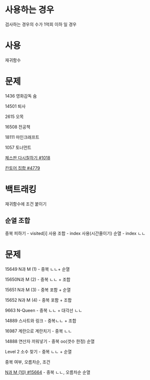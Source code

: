 # 사용하는 경우 

검사하는 경우의 수가 1억회 이하 일 경우



# 사용

재귀함수



# 문제

1436 영화감독 슘

14501 퇴사

2615 오목

16508 전공책

18111 마인크래프트

1057 토너먼트

[체스판 다시칠하기 #1018](https://www.acmicpc.net/problem/1018)

[칸토어 집합 #4779](https://www.acmicpc.net/problem/4779)



# 백트래킹

재귀함수에 조건 붙이기



## 순열 조합

중복 피하기 - visited[i] 사용
조합  - index 사용(시간줄이기)
순열 - index ㄴㄴ



# 문제

15649 N과 M (1) - 중복 ㄴㄴ+ 순열

15650N과 M (2) - 중복 ㄴㄴ + 조합 

15651 N과 M (3) - 중복 포함 + 순열

15652 N과 M (4) - 중복 포함 + 조합

9663 N-Queen - 중복 ㄴㄴ + 대각선 ㄴㄴ

14889 스사트와 링크 - 중복ㄴㄴ + 조합

16987 계란으로 계란치기 - 중복 ㄴㄴ

14888 연산자 끼워넣기 - 중복 oo(갯수 한정) 순열

Level 2 소수 찾기 - 중복 ㄴㄴ + 순열

중복 여부, 오름차순, 조건

[N과 M (10) #15664](https://www.acmicpc.net/problem/15664) - 중복 ㄴㄴ, 오름차순 순열